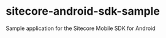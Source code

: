 sitecore-android-sdk-sample
===========================

Sample application for the Sitecore Mobile SDK for Android
